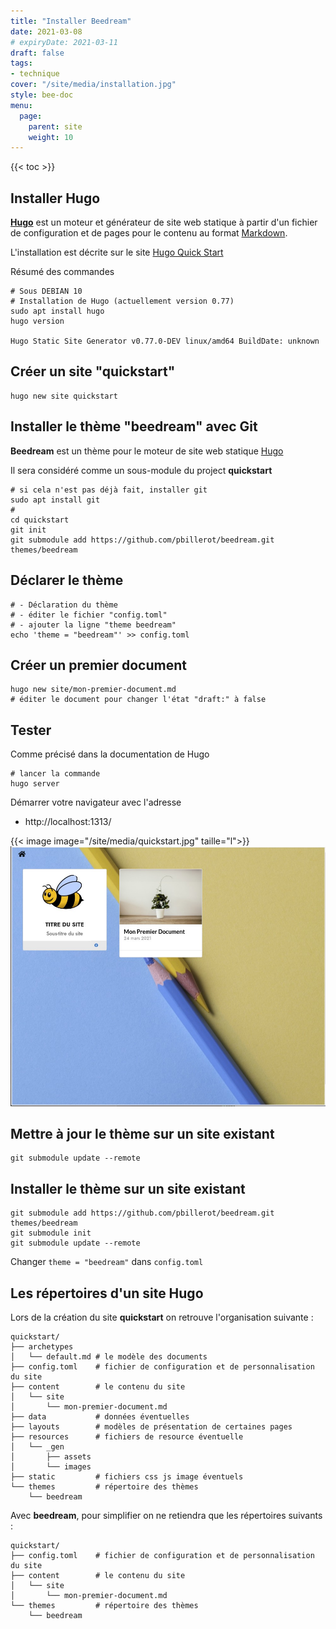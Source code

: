 ```yaml
---
title: "Installer Beedream"
date: 2021-03-08
# expiryDate: 2021-03-11
draft: false
tags:
- technique
cover: "/site/media/installation.jpg"
style: bee-doc
menu:
  page:
    parent: site
    weight: 10 
---
```

<!--more-->
{{< toc >}}

## Installer Hugo

**[Hugo](https://gohugo.io)** est un moteur et générateur de site web statique à partir d'un fichier de configuration et de pages pour le contenu au format [Markdown](https://fr.wikipedia.org/wiki/Markdown).

L'installation est décrite sur le site [Hugo Quick Start](https://gohugo.io/getting-started/quick-start/)

Résumé des commandes

    # Sous DEBIAN 10
    # Installation de Hugo (actuellement version 0.77)
    sudo apt install hugo
    hugo version
    
    Hugo Static Site Generator v0.77.0-DEV linux/amd64 BuildDate: unknown

## Créer un site "quickstart"

    hugo new site quickstart

## Installer le thème "beedream" avec Git

**Beedream** est un thème pour le moteur de site web statique [Hugo](https://gohugo.io)

Il sera considéré comme un sous-module du project **quickstart**

	# si cela n'est pas déjà fait, installer git
    sudo apt install git
    # 
    cd quickstart
    git init
    git submodule add https://github.com/pbillerot/beedream.git themes/beedream

## Déclarer le thème

    # - Déclaration du thème
    # - éditer le fichier "config.toml"
    # - ajouter la ligne "theme beedream"
    echo 'theme = "beedream"' >> config.toml

## Créer un premier document

    hugo new site/mon-premier-document.md
    # éditer le document pour changer l'état "draft:" à false

## Tester
Comme précisé dans la documentation de Hugo

	# lancer la commande
    hugo server

Démarrer votre navigateur avec l'adresse

- http://localhost:1313/

{{< image image="/site/media/quickstart.jpg" taille="l">}}
![](static/img/quickstart.jpg) 

## Mettre à jour le thème sur un site existant

    git submodule update --remote

## Installer le thème sur un site existant

    git submodule add https://github.com/pbillerot/beedream.git themes/beedream
    git submodule init
    git submodule update --remote

Changer `theme = "beedream"` dans `config.toml`

## Les répertoires d'un site Hugo

Lors de la création du site **quickstart** on retrouve l'organisation suivante : 
```
quickstart/
├── archetypes
│   └── default.md # le modèle des documents
├── config.toml    # fichier de configuration et de personnalisation du site
├── content        # le contenu du site
│   └── site
│       └── mon-premier-document.md
├── data           # données éventuelles
├── layouts        # modèles de présentation de certaines pages
├── resources      # fichiers de resource éventuelle
│   └── _gen
│       ├── assets
│       └── images
├── static         # fichiers css js image éventuels
└── themes         # répertoire des thèmes
    └── beedream
```
Avec **beedream**, pour simplifier on ne retiendra que les répertoires suivants :
```
quickstart/
├── config.toml    # fichier de configuration et de personnalisation du site
├── content        # le contenu du site
│   └── site
│       └── mon-premier-document.md
└── themes         # répertoire des thèmes
    └── beedream
```

